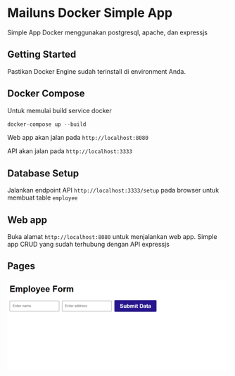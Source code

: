 # Mailuns Docker Simple App

Simple App Docker menggunakan postgresql, apache, dan expressjs


## Getting Started
Pastikan Docker Engine sudah terinstall di environment Anda.

## Docker Compose

Untuk memulai build service docker

```php
docker-compose up --build
```

Web app akan jalan pada `http://localhost:8080`

API akan jalan pada `http://localhost:3333`

## Database Setup

Jalankan endpoint API `http://localhost:3333/setup` pada browser untuk membuat table `employee`

## Web app

Buka alamat `http://localhost:8080` untuk menjalankan web app. Simple app CRUD yang sudah terhubung dengan API expressjs

## Pages
![App Screenshot](https://github.com/mailuns/docker-mailuns/blob/main/docker-node.png)


